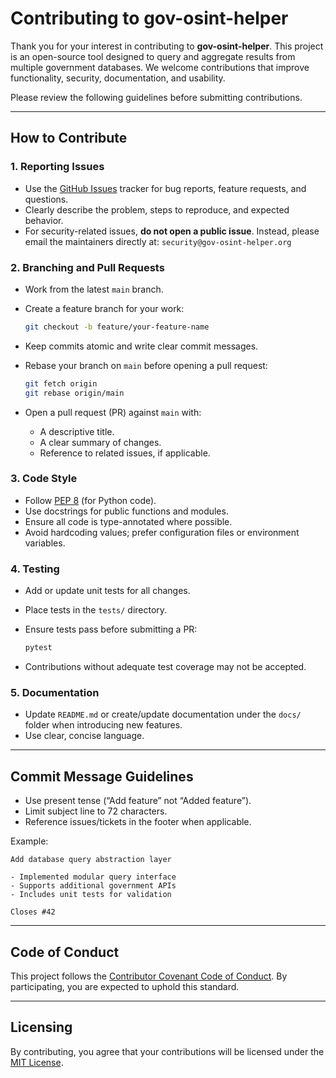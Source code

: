 # Contributing to gov-osint-helper

Thank you for your interest in contributing to **gov-osint-helper**. This project is an open-source tool designed to query and aggregate results from multiple government databases. We welcome contributions that improve functionality, security, documentation, and usability.

Please review the following guidelines before submitting contributions.

---

## How to Contribute

### 1. Reporting Issues

* Use the [GitHub Issues](../../issues) tracker for bug reports, feature requests, and questions.
* Clearly describe the problem, steps to reproduce, and expected behavior.
* For security-related issues, **do not open a public issue**. Instead, please email the maintainers directly at:
  `security@gov-osint-helper.org`

### 2. Branching and Pull Requests

* Work from the latest `main` branch.
* Create a feature branch for your work:

  ```bash
  git checkout -b feature/your-feature-name
  ```
* Keep commits atomic and write clear commit messages.
* Rebase your branch on `main` before opening a pull request:

  ```bash
  git fetch origin
  git rebase origin/main
  ```
* Open a pull request (PR) against `main` with:

  * A descriptive title.
  * A clear summary of changes.
  * Reference to related issues, if applicable.

### 3. Code Style

* Follow [PEP 8](https://peps.python.org/pep-0008/) (for Python code).
* Use docstrings for public functions and modules.
* Ensure all code is type-annotated where possible.
* Avoid hardcoding values; prefer configuration files or environment variables.

### 4. Testing

* Add or update unit tests for all changes.
* Place tests in the `tests/` directory.
* Ensure tests pass before submitting a PR:

  ```bash
  pytest
  ```
* Contributions without adequate test coverage may not be accepted.

### 5. Documentation

* Update `README.md` or create/update documentation under the `docs/` folder when introducing new features.
* Use clear, concise language.

---

## Commit Message Guidelines

* Use present tense (“Add feature” not “Added feature”).
* Limit subject line to 72 characters.
* Reference issues/tickets in the footer when applicable.

Example:

```
Add database query abstraction layer

- Implemented modular query interface
- Supports additional government APIs
- Includes unit tests for validation

Closes #42
```

---

## Code of Conduct

This project follows the [Contributor Covenant Code of Conduct](CODE_OF_CONDUCT.md).
By participating, you are expected to uphold this standard.

---

## Licensing

By contributing, you agree that your contributions will be licensed under the [MIT License](LICENSE).



